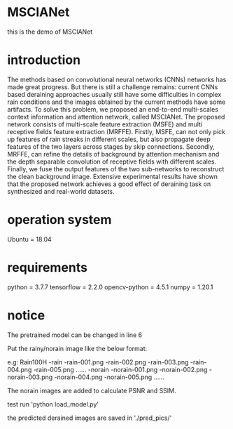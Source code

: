 # MSCIANet
this is the demo of MSCIANet

# introduction
The methods based on convolutional neural networks (CNNs) networks has made great progress. But there is still a challenge remains: current CNNs based deraining approaches usually still have some difficulties in complex rain conditions and the images obtained by the current methods have some artifacts. To solve this problem, we proposed an end-to-end multi-scales context information and attention network, called MSCIANet. The proposed network consists of multi-scale feature extraction (MSFE) and multi receptive fields feature extraction (MRFFE).  Firstly, MSFE, can not only pick up features of rain streaks in different scales, but also propagate deep features of the two layers across stages by skip connections. Secondly, MRFFE, can refine the details of background by attention mechanism and the depth separable convolution of receptive fields with different scales. Finally, we fuse the output features of the two sub-networks to reconstruct the clean background image. Extensive experimental results have shown that the proposed network achieves a good effect of deraining task on synthesized and real-world datasets.



# operation system
Ubuntu = 18.04
# requirements
python = 3.7.7
tensorflow = 2.2.0
opencv-python = 4.5.1
numpy = 1.20.1


# notice 
The pretrained model can be changed in line 6


Put the rainy/norain image like the below format:

e.g:
Rain100H
    -rain
        -rain-001.png
        -rain-002.png
        -rain-003.png
        -rain-004.png
        -rain-005.png
        ......
    -norain
        -norain-001.png
        -norain-002.png
        -norain-003.png
        -norain-004.png
        -norain-005.png
        ......

The norain images are added to calculate PSNR and SSIM.

test run 'python load_model.py'

the predicted derained images are saved in './pred_pics/'






